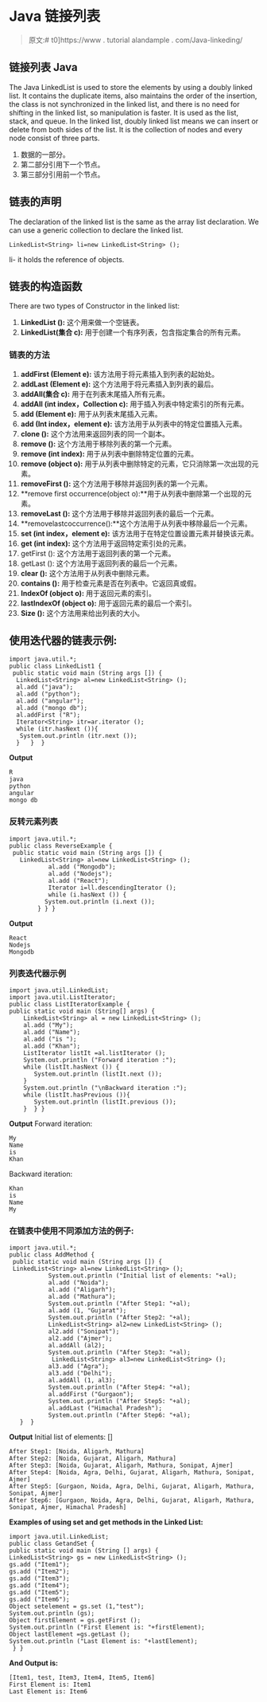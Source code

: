 # Java 链接列表

> 原文:# t0]https://www . tutorial alandample . com/Java-linkeding/

## 链接列表 Java

The Java LinkedList is used to store the elements by using a doubly linked list. It contains the duplicate items, also maintains the order of the insertion, the class is not synchronized in the linked list, and there is no need for shifting in the linked list, so manipulation is faster. It is used as the list, stack, and queue. In the linked list, doubly linked list means we can insert or delete from both sides of the list. It is the collection of nodes and every node consist of three parts.

1.  数据的一部分。
2.  第二部分引用下一个节点。
3.  第三部分引用前一个节点。

## 链表的声明

The declaration of the linked list is the same as the array list declaration. We can use a generic collection to declare the linked list.

```
LinkedList<String> li=new LinkedList<String> ();
```

li- it holds the reference of objects.

## 链表的构造函数

There are two types of Constructor in the linked list:

1.  **LinkedList ():** 这个用来做一个空链表。
2.  **LinkedList(集合 c):** 用于创建一个有序列表，包含指定集合的所有元素。

### 链表的方法

1.  **addFirst (Element e):** 该方法用于将元素插入到列表的起始处。
2.  **addLast (Element e):** 这个方法用于将元素插入到列表的最后。
3.  **addAll(集合 c):** 用于在列表末尾插入所有元素。
4.  **addAll (int index，Collection c):** 用于插入列表中特定索引的所有元素。
5.  **add (Element e):** 用于从列表末尾插入元素。
6.  **add (Int index，element e):** 该方法用于从列表中的特定位置插入元素。
7.  **clone ():** 这个方法用来返回列表的同一个副本。
8.  **remove ():** 这个方法用于移除列表的第一个元素。
9.  **remove (int index):** 用于从列表中删除特定位置的元素。
10.  **remove (object o):** 用于从列表中删除特定的元素，它只消除第一次出现的元素。
11.  **removeFirst ():** 这个方法用于移除并返回列表的第一个元素。
12.  **remove first occurrence(object o):**用于从列表中删除第一个出现的元素。
13.  **removeLast ():** 这个方法用于移除并返回列表的最后一个元素。
14.  **removelastcoccurrence():**这个方法用于从列表中移除最后一个元素。
15.  **set (int index，element e):** 该方法用于在特定位置设置元素并替换该元素。
16.  **get (int index):** 这个方法用于返回特定索引处的元素。
17.  getFirst (): 这个方法用于返回列表的第一个元素。
18.  getLast (): 这个方法用于返回列表的最后一个元素。
19.  **clear ():** 这个方法用于从列表中删除元素。
20.  **contains ():** 用于检查元素是否在列表中。它返回真或假。
21.  **IndexOf (object o):** 用于返回元素的索引。
22.  **lastIndexOf (object o):** 用于返回元素的最后一个索引。
23.  **Size ():** 这个方法用来给出列表的大小。

## 使用迭代器的链表示例:

```
import java.util.*; 
public class LinkedList1 { 
 public static void main (String args []) { 
  LinkedList<String> al=new LinkedList<String> (); 
  al.add ("java"); 
  al.add ("python"); 
  al.add ("angular"); 
  al.add ("mongo db"); 
  al.addFirst ("R");
  Iterator<String> itr=ar.iterator (); 
  while (itr.hasNext ()){ 
   System.out.println (itr.next ()); 
  }   }  }

```

**Output**

```
R
java
python
angular
mongo db
```

### 反转元素列表

```
import java.util.*; 
public class ReverseExample { 
 public static void main (String args []) { 
   LinkedList<String> al=new LinkedList<String> (); 
           al.add ("Mongodb"); 
           al.add ("Nodejs"); 
           al.add ("React"); 
           Iterator i=ll.descendingIterator (); 
           while (i.hasNext ()) { 
          System.out.println (i.next ()); 
        } } }
```

**Output**

```
React
Nodejs
Mongodb
```

### 列表迭代器示例

```
import java.util.LinkedList;
import java.util.ListIterator;
public class ListIteratorExample {
public static void main (String[] args) {
    LinkedList<String> al = new LinkedList<String> ();
    al.add ("My");
    al.add ("Name");
    al.add ("is ");
    al.add ("Khan");
    ListIterator listIt =al.listIterator ();
    System.out.println ("Forward iteration :");
    while (listIt.hasNext ()) {
       System.out.println (listIt.next ());
    }
    System.out.println ("\nBackward iteration :");
    while (listIt.hasPrevious ()){
       System.out.println (listIt.previous ());
    }  } }
```

**Output** Forward iteration:

```
My
Name
is
Khan

```

Backward iteration:

```
Khan
is
Name
My
```

### 在链表中使用不同添加方法的例子:

```
import java.util.*; 
public class AddMethod { 
 public static void main (String args []) { 
 LinkedList<String> al=new LinkedList<String> (); 
           System.out.println ("Initial list of elements: "+al); 
           al.add ("Noida"); 
           al.add ("Aligarh"); 
           al.add ("Mathura"); 
           System.out.println ("After Step1: "+al); 
           al.add (1, "Gujarat"); 
           System.out.println ("After Step2: "+al); 
           LinkedList<String> al2=new LinkedList<String> (); 
           al2.add ("Sonipat"); 
           al2.add ("Ajmer"); 
           al.addAll (al2); 
           System.out.println ("After Step3: "+al); 
            LinkedList<String> al3=new LinkedList<String> ();
           al3.add ("Agra"); 
           al3.add ("Delhi");
           al.addAll (1, al3); 
           System.out.println ("After Step4: "+al);
           al.addFirst ("Gurgaon"); 
           System.out.println ("After Step5: "+al);
           al.addLast ("Himachal Pradesh"); 
           System.out.println ("After Step6: "+al); 
   }  }
```

**Output** Initial list of elements: []

```
After Step1: [Noida, Aligarh, Mathura]
After Step2: [Noida, Gujarat, Aligarh, Mathura]
After Step3: [Noida, Gujarat, Aligarh, Mathura, Sonipat, Ajmer]
After Step4: [Noida, Agra, Delhi, Gujarat, Aligarh, Mathura, Sonipat, Ajmer]
After Step5: [Gurgaon, Noida, Agra, Delhi, Gujarat, Aligarh, Mathura, Sonipat, Ajmer]
After Step6: [Gurgaon, Noida, Agra, Delhi, Gujarat, Aligarh, Mathura, Sonipat, Ajmer, Himachal Pradesh]
```

**Examples of using set and get methods in the Linked List:**

```
import java.util.LinkedList;
public class GetandSet {
public static void main (String [] args) {
LinkedList<String> gs = new LinkedList<String> ();
gs.add ("Item1");
gs.add ("Item2");
gs.add ("Item3");
gs.add ("Item4");
gs.add ("Item5");
gs.add ("Item6");
Object setelement = gs.set (1,"test");
System.out.println (gs);
Object firstElement = gs.getFirst ();
System.out.println ("First Element is: "+firstElement);
Object lastElement =gs.getLast ();
System.out.println ("Last Element is: "+lastElement);
 } }
```

**And Output is:**

```
[Item1, test, Item3, Item4, Item5, Item6]
First Element is: Item1
Last Element is: Item6
```